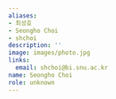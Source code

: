 ```yaml
---
aliases:
- 최성호
- Seongho Choi
- shchoi
description: ''
image: images/photo.jpg
links:
  email: shchoi@bi.snu.ac.kr
name: Seongho Choi
role: unknown
---
```

